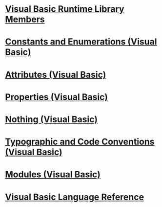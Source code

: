 # [Visual Basic Runtime Library Members](runtime-library-members.md)
# [Constants and Enumerations (Visual Basic)](constants-and-enumerations.md)
# [Attributes (Visual Basic)](attributes-visual-basic.md)
# [Properties (Visual Basic)](properties.md)
# [Nothing (Visual Basic)](nothing.md)
# [Typographic and Code Conventions (Visual Basic)](typographic-and-code-conventions.md)
# [Modules (Visual Basic)](modules.md)
# [Visual Basic Language Reference](index.md)
